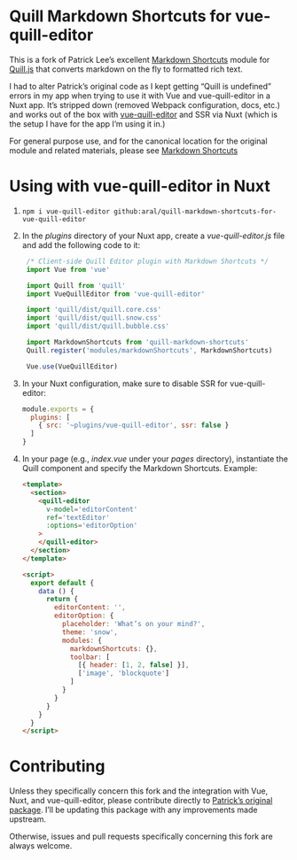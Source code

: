 # Quill Markdown Shortcuts for vue-quill-editor

This is a fork of Patrick Lee’s excellent [Markdown Shortcuts](https://github.com/patleeman/quill-markdown-shortcuts) module for [Quill.js](https://quilljs.com) that converts markdown on the fly to formatted rich text.

I had to alter Patrick’s original code as I kept getting “Quill is undefined” errors in my app when trying to use it with Vue and vue-quill-editor in a Nuxt app. It’s stripped down (removed Webpack configuration, docs, etc.) and works out of the box with [vue-quill-editor](https://github.com/surmon-china/vue-quill-editor) and SSR via Nuxt (which is the setup I have for the app I’m using it in.)

For general purpose use, and for the canonical location for the original module and related materials, please see [Markdown Shortcuts](https://github.com/patleeman/quill-markdown-shortcuts)

# Using with vue-quill-editor in Nuxt

1. `npm i vue-quill-editor github:aral/quill-markdown-shortcuts-for-vue-quill-editor`

2. In the _plugins_ directory of your Nuxt app, create a _vue-quill-editor.js_ file and add the following code to it:

   ```javascript
    /* Client-side Quill Editor plugin with Markdown Shortcuts */
    import Vue from 'vue'

    import Quill from 'quill'
    import VueQuillEditor from 'vue-quill-editor'

    import 'quill/dist/quill.core.css'
    import 'quill/dist/quill.snow.css'
    import 'quill/dist/quill.bubble.css'

    import MarkdownShortcuts from 'quill-markdown-shortcuts'
    Quill.register('modules/markdownShortcuts', MarkdownShortcuts)

    Vue.use(VueQuillEditor)
   ```

3. In your Nuxt configuration, make sure to disable SSR for vue-quill-editor:

    ```javascript
    module.exports = {
      plugins: [
        { src: '~plugins/vue-quill-editor', ssr: false }
      ]
    }
    ```

4. In your page (e.g., _index.vue_ under your _pages_ directory), instantiate the Quill component and specify the Markdown Shortcuts. Example:

    ```html
    <template>
      <section>
        <quill-editor
          v-model='editorContent'
          ref='textEditor'
          :options='editorOption'
        >
        </quill-editor>
      </section>
    </template>

    <script>
      export default {
        data () {
          return {
            editorContent: '',
            editorOption: {
              placeholder: 'What’s on your mind?',
              theme: 'snow',
              modules: {
                markdownShortcuts: {},
                toolbar: [
                  [{ header: [1, 2, false] }],
                  ['image', 'blockquote']
                ]
              }
            }
          }
        }
      }
    </script>
    ```

# Contributing

Unless they specifically concern this fork and the integration with Vue, Nuxt, and vue-quill-editor, please contribute directly to [Patrick’s original package](https://github.com/patleeman/quill-markdown-shortcuts). I’ll be updating this package with any improvements made upstream.

Otherwise, issues and pull requests specifically concerning this fork are always welcome.
